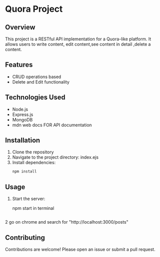 # Quora Project

## Overview
This project is a RESTful API implementation for a Quora-like platform. It allows users to write content, edit content,see content in detail ,delete a content.

## Features
- CRUD operations based
- Delete and Edit functionality

## Technologies Used
- Node.js
- Express.js
- MongoDB
- mdn web docs FOR API documentation

## Installation
1. Clone the repository
2. Navigate to the project directory:
index.ejs
3. Install dependencies:
    ```bash
    npm install
    ```


## Usage
1. Start the server:
    
    npm start in terminal 
    ```
2 go on chrome and search for "http://localhost:3000/posts"    



## Contributing
Contributions are welcome! Please open an issue or submit a pull request.

